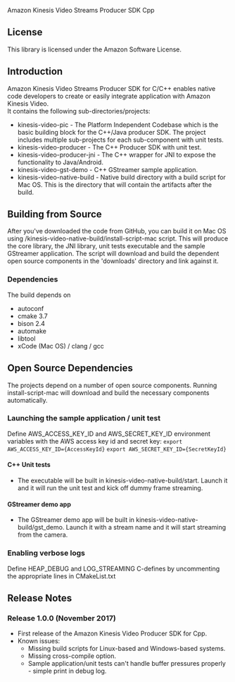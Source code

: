 Amazon Kinesis Video Streams Producer SDK Cpp

## License

This library is licensed under the Amazon Software License.

## Introduction
Amazon Kinesis Video Streams Producer SDK for C/C++ enables native code developers to create or easily integrate application with Amazon Kinesis Video.  
It contains the following sub-directories/projects:
* kinesis-video-pic - The Platform Independent Codebase which is the basic building block for the C++/Java producer SDK. The project includes multiple sub-projects for each sub-component with unit tests.
* kinesis-video-producer - The C++ Producer SDK with unit test.
* kinesis-video-producer-jni - The C++ wrapper for JNI to expose the functionality to Java/Android.
* kinesis-video-gst-demo - C++ GStreamer sample application.
* kinesis-video-native-build - Native build directory with a build script for Mac OS. This is the directory that will contain the artifacts after the build.

## Building from Source
After you've downloaded the code from GitHub, you can build it on Mac OS using /kinesis-video-native-build/install-script-mac script. This will produce the core library, the JNI library, unit tests executable and the sample GStreamer application. The script will download and build the dependent open source components in the 'downloads' directory and link against it.

### Dependencies
The build depends on
* autoconf
* cmake 3.7
* bison 2.4
* automake
* libtool
* xCode (Mac OS) / clang / gcc 

## Open Source Dependencies
The projects depend on a number of open source components. Running install-script-mac will download and build the necessary components automatically.

### Launching the sample application / unit test
Define AWS_ACCESS_KEY_ID and AWS_SECRET_KEY_ID environment variables with the AWS access key id and secret key:
`export AWS_ACCESS_KEY_ID={AccessKeyId}`
`export AWS_SECRET_KEY_ID={SecretKeyId}`

#### C++ Unit tests
* The executable will be built in kinesis-video-native-build/start. Launch it and it will run the unit test and kick off dummy frame streaming.

#### GStreamer demo app
* The GStreamer demo app will be built in kinesis-video-native-build/gst_demo. Launch it with a stream name and it will start streaming from the camera.

### Enabling verbose logs
Define HEAP_DEBUG and LOG_STREAMING C-defines by uncommenting the appropriate lines in CMakeList.txt

## Release Notes
### Release 1.0.0 (November 2017)
* First release of the Amazon Kinesis Video Producer SDK for Cpp.
* Known issues:
    * Missing build scripts for Linux-based and Windows-based systems.
    * Missing cross-compile option.
    * Sample application/unit tests can't handle buffer pressures properly - simple print in debug log.
